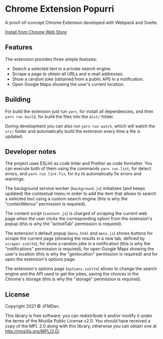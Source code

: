 # Chrome Extension Popurri

A proof-of-concept Chrome Extension developed with Webpack and Svelte.

[Install from Chrome Web Store](https://chrome.google.com/webstore/detail/ogfjggmceijfibolfmiikbkhaolmodep/)

## Features

The extension provides three simple features:

- Search a selected text in a private search engine.
- Scrape a page to obtain all URLs and e-mail addresses. 
- Show a random joke (obtained from a public API) in a notification.
- Open Google Maps showing the user's current location.

## Building

For build the extension just run `yarn`, for install all dependencies, and then `yarn run build`, for build the files into the `dist/` folder.

During development you can also run `yarn run watch`, which will watch the `src/` folder and automatically build the extension every time a file is updated.

## Developer notes

The project uses ESLint as code linter and Prettier as code formatter. You can execute both of them using the commands `yarn run lint`, for detect errors, and `yarn run lint:fix`, for try to automatically fix errors and warnings.

The background service worker (`background.js`) initializes (and keeps updated) the contextual menu in order to add the item that allows to search a selected text using a custom search engine (this is why the "contextMenus" permission is required).

The content script (`content.js`) is charged of scraping the current web page when the user clicks the corresponding option from the extension's popup (this is why the "activeTab" permission is required).

The extension's default popup (`menu.html` and `menu.js`) shows buttons for scrape the current page (showing the results in a new tab, defined by `scraper.svelte`), for show a random joke in a notification (this is why the "notifications" permission is required), for open Google Maps showing the user's location (this is why the "geolocation" permission is required) and for open the extension's options page.

The extension's options page (`options.svelte`) allows to change the search engine and the API used to get the jokes, saving the choices in the Chrome's storage (this is why the "storage" permission is required).

## License

Copyright 2021 © JFMDev.

This library is free software; you can redistribute it and/or modify it under the terms of the Mozilla Public License v2.0. 
You should have received a copy of the MPL 2.0 along with this library, otherwise you can obtain one at <http://mozilla.org/MPL/2.0/>.
